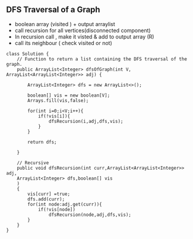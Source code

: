 ## DFS Traversal of a Graph
- boolean array (visited ) + output arraylist
- call recursion for all vertices(disconnected component)
- In recursion call , make it visted & add to output array (R)
- call its neighbour ( check visited or not)
```
class Solution {
    // Function to return a list containing the DFS traversal of the graph.
    public ArrayList<Integer> dfsOfGraph(int V, ArrayList<ArrayList<Integer>> adj) {
        
        ArrayList<Integer> dfs = new ArrayList<>();
        
        boolean[] vis = new boolean[V];
        Arrays.fill(vis,false);
        
        for(int i=0;i<V;i++){
            if(!vis[i]){
                dfsRecursion(i,adj,dfs,vis);
            }
        }
        
        return dfs;
        
    }
    
    // Recursive 
    public void dfsRecursion(int curr,ArrayList<ArrayList<Integer>> adj,
    ArrayList<Integer> dfs,boolean[] vis
    )
    {
        vis[curr] =true;
        dfs.add(curr);
        for(int node:adj.get(curr)){
            if(!vis[node])
                dfsRecursion(node,adj,dfs,vis);
        }
    }
}
```
